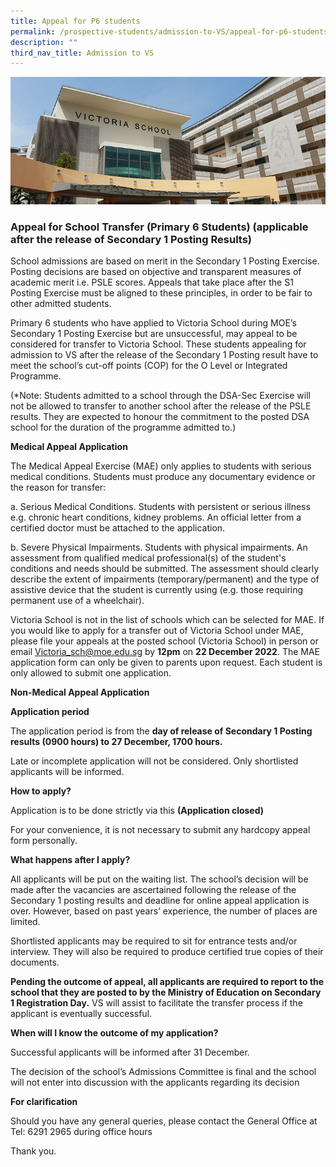 ```yaml
---
title: Appeal for P6 students
permalink: /prospective-students/admission-to-VS/appeal-for-p6-students/
description: ""
third_nav_title: Admission to VS
---
```

![](/images/admissions_header_photo.jpg)

### Appeal for School Transfer (Primary 6 Students) (applicable after the release of Secondary 1 Posting Results)

School admissions are based on merit in the Secondary 1 Posting Exercise. Posting decisions are based on objective and transparent measures of academic merit i.e. PSLE scores. Appeals that take place after the S1 Posting Exercise must be aligned to these principles, in order to be fair to other admitted students.

Primary 6 students who have applied to Victoria School during MOE’s Secondary 1 Posting Exercise but are unsuccessful, may appeal to be considered for transfer to Victoria School. These students appealing for admission to VS after the release of the Secondary 1 Posting result have to meet the school’s cut-off points (COP) for the O Level or Integrated Programme.

(\*Note: Students admitted to a school through the DSA-Sec Exercise will not be allowed to transfer to another school after the release of the PSLE results. They are expected to honour the commitment to the posted DSA school for the duration of the programme admitted to.)

**Medical Appeal Application**

The Medical Appeal Exercise (MAE) only applies to students with serious medical conditions. Students must produce any documentary evidence or the reason for transfer:

a. Serious Medical Conditions. Students with persistent or serious illness e.g. chronic heart conditions, kidney problems. An official letter from a certified doctor must be attached to the application.

b. Severe Physical Impairments. Students with physical impairments. An assessment from qualified medical professional(s) of the student's conditions and needs should be submitted. The assessment should clearly describe the extent of impairments (temporary/permanent) and the type of assistive device that the student is currently using (e.g. those requiring permanent use of a wheelchair).

Victoria School is not in the list of schools which can be selected for MAE. If you would like to apply for a transfer out of Victoria School under MAE, please file your appeals at the posted school (Victoria School) in person or email [Victoria\_sch@moe.edu.sg](mailto:Victoria_sch@moe.edu.sg) by **12pm** on **22 December 2022**. The MAE application form can only be given to parents upon request. Each student is only allowed to submit one application.

**Non-Medical Appeal Application**

**Application period**

The application period is from the **day of release of Secondary 1 Posting results (0900 hours) to 27 December, 1700 hours.**

Late or incomplete application will not be considered. Only shortlisted applicants will be informed.

**How to apply?**

Application is to be done strictly via this **(Application closed)**

For your convenience, it is not necessary to submit any hardcopy appeal form personally.

**What happens after I apply?**

All applicants will be put on the waiting list. The school’s decision will be made after the vacancies are ascertained following the release of the Secondary 1 posting results and deadline for online appeal application is over. However, based on past years’ experience, the number of places are limited.

Shortlisted applicants may be required to sit for entrance tests and/or interview. They will also be required to produce certified true copies of their documents.

**Pending the outcome of appeal, all applicants are required to report to the school that they are posted to by the Ministry of Education on Secondary 1 Registration Day.** VS will assist to facilitate the transfer process if the applicant is eventually successful.

**When will I know the outcome of my application?**

Successful applicants will be informed after 31 December.

The decision of the school’s Admissions Committee is final and the school will not enter into discussion with the applicants regarding its decision

**For clarification**

Should you have any general queries, please contact the General Office at Tel: 6291 2965 during office hours

Thank you.